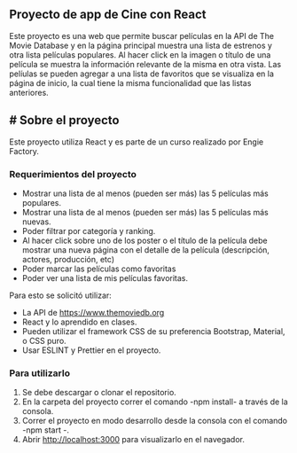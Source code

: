 ## Proyecto de app de Cine con React
Este proyecto es una web que permite buscar películas  en la API de The Movie Database y en la página principal muestra una lista de estrenos y otra lista películas populares. Al hacer click en la imagen o título de una película se muestra la información relevante de la misma en otra vista. Las pelíulas se pueden  agregar a una lista de favoritos que se visualiza en la página de inicio, la cual tiene la misma funcionalidad que las listas anteriores.

## # Sobre el proyecto
Este proyecto utiliza React y es parte de un curso realizado por Engie Factory. 

### Requerimientos del proyecto
* Mostrar una lista de al menos (pueden ser más) las 5 películas más populares.
* Mostrar una lista de al menos (pueden ser más) las 5 películas más nuevas.
* Poder filtrar por categoría y ranking.
* Al hacer click sobre uno de los poster o el título de la película debe mostrar una nueva página con el detalle de la película (descripción, actores, producción, etc)
* Poder marcar las películas como favoritas
* Poder ver una lista de mis películas favoritas.

Para esto se solicitó utilizar:

* La API de https://www.themoviedb.org
* React y lo aprendido en clases.
* Pueden utilizar el framework CSS de su preferencia Bootstrap, Material, o CSS puro.
* Usar ESLINT y Prettier en el proyecto.

### Para utilizarlo 
1. Se debe descargar  o clonar el repositorio.
2. En la carpeta del proyecto  correr el comando -npm install- a través de la consola.
3. Correr el proyecto en modo desarrollo desde la consola con el comando -npm start -.
4. Abrir [http://localhost:3000](http://localhost:3000) para visualizarlo en el navegador.



